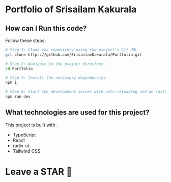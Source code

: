 # Portfolio of Srisailam Kakurala

## How can I Run this code?

Follow these steps:

```sh
# Step 1: Clone the repository using the project's Git URL.
git clone https://github.com/SrisailamKakurala/Portfolio.git

# Step 2: Navigate to the project directory.
cd Portfolio

# Step 3: Install the necessary dependencies.
npm i

# Step 4: Start the development server with auto-reloading and an instant preview.
npm run dev
```

## What technologies are used for this project?

This project is built with .

- TypeScript
- React
- radix-ui
- Tailwind CSS

# Leave a STAR 🌟